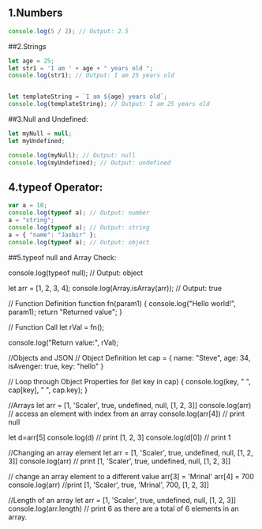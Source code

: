 ## 1.Numbers

``` JavaScript
console.log(5 / 2); // Output: 2.5
```

##2.Strings
``` JavaScript
let age = 25;
let str1 = 'I am ' + age + " years old ";
console.log(str1); // Output: I am 25 years old


let templateString = `I am ${age} years old`;
console.log(templateString); // Output: I am 25 years old
```

##3.Null and Undefined:
``` JavaScript
let myNull = null;
let myUndefined;

console.log(myNull); // Output: null
console.log(myUndefined); // Output: undefined
```

## 4.typeof Operator:

``` JavaScript
var a = 10;
console.log(typeof a); // Output: number
a = "string";
console.log(typeof a); // Output: string
a = { "name": "Jasbir" };
console.log(typeof a); // Output: object
```

##5.typeof null and Array Check:

console.log(typeof null); // Output: object

let arr = [1, 2, 3, 4];
console.log(Array.isArray(arr)); // Output: true


// Function Definition
function fn(param1) {
    console.log("Hello world!", param1);
    return "Returned value";
}

// Function Call
let rVal = fn();

console.log("Return value:", rVal);

//Objects and JSON
// Object Definition
let cap = {
    name: "Steve",
    age: 34,
    isAvenger: true,
    key: "hello"
}

// Loop through Object Properties
for (let key in cap) {
    console.log(key, " ", cap[key], " ", cap.key);
}

//Arrays
let arr = [1, 'Scaler', true, undefined, null, [1, 2, 3]]
console.log(arr)
// access an element with index from an array
console.log(arr[4]) // print null

let d=arr[5]
console.log(d) // print [1, 2, 3]
console.log(d[0]) // print 1

//Changing an array element
let arr = [1, 'Scaler', true, undefined, null, [1, 2, 3]]
console.log(arr) // print [1, 'Scaler', true, undefined, null, [1, 2, 3]]

// change an array element to a different value
arr[3] = 'Mrinal'
arr[4] = 700
console.log(arr) //print [1, 'Scaler', true, 'Mrinal', 700, [1, 2, 3]]

//Length of an array
let arr = [1, 'Scaler', true, undefined, null, [1, 2, 3]]
console.log(arr.length) // print 6 as there are a total of 6 elements in an array.
